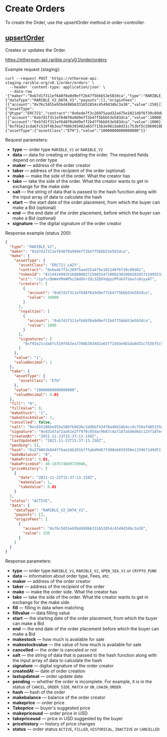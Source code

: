 # Create Orders

To create the Order, use the upsertOrder method in order-controller.

## [upsertOrder](https://ethereum-api.rarible.org/v0.1/doc#operation/upsertOrder)

Creates or updates the Order.

https://ethereum-api.rarible.org/v0.1/order/orders

Example request (staging):

```shell
curl --request POST 'https://ethereum-api-staging.rarible.org/v0.1/order/orders' \
  --header 'content-type: application/json' \
  --data-raw '{"maker":"0xb7d1f311ef648f0a9d9eff2b47f5bbb53e583dca","type":"RARIBLE_V2","data":{"dataType":"RARIBLE_V2_DATA_V1","payouts":[],"originFees":[{"account":"0x76c5855e93bd498b6331652854c4549d34bc3a30","value":250}]},"salt":"86881339267547208763979074509610437060593762063071194041427040496432360352297","signature":"0xd3147a72aa61e2ff970c05dac9b87c4a7187a5d0d6dc125f187e40612cea73d637608995704da1d35dc0f92c153811167860a85889de9b96c9c80e9b960d80681c","make":{"assetType":{"@type":"ERC721","contract":"0x6ede7f3c26975aad32a475e1021d8f6f39c89d82","tokenId":"83144199935168800027256855471009236590928205711995533202494108027144764391425","uri":"/ipfs/QmWeVMxWPbz2AdGhrZdi3ZQXVdppzPPakXfdavtu9syyA7","creators":[{"account":"0xb7d1f311ef648f0a9d9eff2b47f5bbb53e583dca","value":10000}],"royalties":[{"account":"0xb7d1f311ef648f0a9d9eff2b47f5bbb53e583dca","value":1000}],"signatures":["0xf91e21cda6fc519f4b3ea77086393482a65f715b3e981da8d31c753bf5c5060018b4460cc9935f397808d14365e64214c18d0fc46441b55e0858a398ff7ffc8c1b"],"assetClass":"ERC721_LAZY"},"value":"1"},"take":{"assetType":{"assetClass":"ETH"},"value":"10000000000000000"}}'
```

Request parameters:

* **type** — order type `RARIBLE_V1` or `RARIBLE_V2`
* **data** — data for creating or updating the order. The required fields depend on order type
* **maker** — address of the order creator
* **taker** — address of the recipient of the order (optional)
* **make** — make the side of the order. What the creator has
* **take** — take the side of the order. What the creator wants to get in exchange for the make side
* **salt** — the string of data that is passed to the hash function along with the input array of data to calculate the hash
* **start** — the start date of the order placement, from which the buyer can make a Bid (optional)
* **end** — the end date of the order placement, before which the buyer can make a Bid (optional)
* **signature** — the digital signature of the order creator

Response example (status 200):

```json
{
  "type": "RARIBLE_V2",
  "maker": "0xb7d1f311ef648f0a9d9eff2b47f5bbb53e583dca",
  "make": {
    "assetType": {
      "assetClass": "ERC721_LAZY",
      "contract": "0x6ede7f3c26975aad32a475e1021d8f6f39c89d82",
      "tokenId": "83144199935168800027256855471009236590928205711995533202494108027144764391425",
      "uri": "/ipfs/QmWeVMxWPbz2AdGhrZdi3ZQXVdppzPPakXfdavtu9syyA7",
      "creators": [
        {
          "account": "0xb7d1f311ef648f0a9d9eff2b47f5bbb53e583dca",
          "value": 10000
        }
      ],
      "royalties": [
        {
          "account": "0xb7d1f311ef648f0a9d9eff2b47f5bbb53e583dca",
          "value": 1000
        }
      ],
      "signatures": [
        "0xf91e21cda6fc519f4b3ea77086393482a65f715b3e981da8d31c753bf5c5060018b4460cc9935f397808d14365e64214c18d0fc46441b55e0858a398ff7ffc8c1b"
      ]
    },
    "value": "1",
    "valueDecimal": 1
  },
  "take": {
    "assetType": {
      "assetClass": "ETH"
    },
    "value": "10000000000000000",
    "valueDecimal": 0.01
  },
  "fill": "0",
  "fillValue": 0,
  "makeStock": "1",
  "makeStockValue": 1,
  "cancelled": false,
  "salt": "0xc015186be955e586fb9d3bc1ddbbf43470a40d18b4ccdc750af405155eee6a29",
  "signature": "0xd3147a72aa61e2ff970c05dac9b87c4a7187a5d0d6dc125f187e40612cea73d637608995704da1d35dc0f92c153811167860a85889de9b96c9c80e9b960d80681c",
  "createdAt": "2021-11-23T15:37:13.158Z",
  "lastUpdateAt": "2021-11-23T15:37:13.158Z",
  "pending": [],
  "hash": "0x279863b844f7bae2db201bff5abd9467f380eb029399e1339671d9d51f9a0280",
  "makeBalance": "0",
  "makePrice": 0.01,
  "makePriceUsd": 40.193574609729986,
  "priceHistory": [
    {
      "date": "2021-11-23T15:37:13.158Z",
      "makeValue": 1,
      "takeValue": 0.01
    }
  ],
  "status": "ACTIVE",
  "data": {
    "dataType": "RARIBLE_V2_DATA_V1",
    "payouts": [],
    "originFees": [
      {
        "account": "0x76c5855e93bd498b6331652854c4549d34bc3a30",
        "value": 250
      }
    ]
  }
}
```

Response parameters:

* **type** — order type `RARIBLE_V1`, `RARIBLE_V2`, `OPEN_SEA_V1` or `CRYPTO_PUNK`
* **data** — information about order type, Fees, etc.
* **maker** — address of the order creator
* **taker** — address of the recipient of the order
* **make** — make the order side. What the creator has
* **take** — take the side of the order. What the creator wants to get in exchange for the make side
* **fill** — filling in data when matching
* **fillvalue** — data filling value
* **start** — the starting date of the order placement, from which the buyer can make a Bid
* **end** — the end date of the order placement before which the buyer can make a Bid
* **makestock** — how much is available for sale
* **makestockvalue** — the value of how much is available for sale
* **cancelled** — the order is canceled or not
* **salt** — the string of data that is passed to the hash function along with the input array of data to calculate the hash
* **signature** — digital signature of the order creator
* **createdAt** — date of order creation
* **lastupdateat** — order update date
* **pending** — whether the order is incomplete. For example, it is in the status of `CANCEL`, `ORDER_SIDE_MATCH` or `ON_CHAIN_ORDER`
* **hash** — hash of the order
* **makebalance** — balance of the order creator
* **makeprice** — order price
* **Takeprice** — buyer's suggested price
* **makepriceusd** — order price in USD
* **takepriceusd** — price in USD suggested by the buyer
* **pricehistory** — history of price changes
* **status** — order status `ACTIVE`, `FILLED`, `HISTORICAL`, `INACTIVE` or `CANCELLED`
